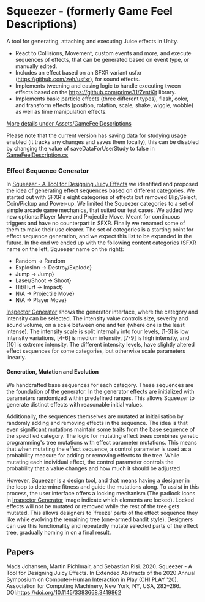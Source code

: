 # Squeezer - (formerly Game Feel Descriptions)
A tool for generating, attaching and executing Juice effects in Unity.

- React to Collisions, Movement, custom events and more, and execute sequences of effects, that can be generated based on event type, or manually edited.
- Includes an effect based on an SFXR variant usfxr (https://github.com/zeh/usfxr), for sound effects.
- Implements tweening and easing logic to handle executing tween effects based on the https://github.com/prime31/ZestKit library.
- Implements basic particle effects (three different types), flash, color, and transform effects (position, rotation, scale, shake, wiggle, wobble) as well as time manipulation effects.

[More details under Assets/GameFeelDescriptions](Assets/GameFeelDescriptions/)

Please note that the current version has saving data for studying usage enabled (it tracks any changes and saves them locally), this can be disabled by changing the value of saveDataForUserStudy to false in [GameFeelDescription.cs](/Assets/GameFeelDescriptions/Scripts/Core/GameFeelDescription.cs)

### Effect Sequence Generator

In [Squeezer - A Tool for Designing Juicy Effects](https://doi.org/10.1145/3383668.3419862) we identified and proposed the idea of generating effect sequences based on different categories. We started out with SFXR's eight categories of effects but removed Blip/Select, Coin/Pickup and Power-up. We limited the Squeezer categories to a set of simple arcade game mechanics, that suited our test cases. We added two new options: Player Move and Projectile Move. Meant for continuous triggers and have no counterpart in SFXR. Finally we renamed some of them to make their use clearer. The set of categories is a starting point for effect sequence generation, and we expect this list to be expanded in the future. In the end we ended up with the following content categories (SFXR name on the left, Squeezer name on the right):
    
- Random      -> Random
- Explosion   -> Destroy/Explode}
- Jump        -> Jump}
- Laser/Shoot -> Shoot}
- Hit/Hurt    -> Impact}
- N/A         -> Projectile Move}
- N/A         -> Player Move}


[Inspector Generator](Showcase/inspectorGenerator.png) shows the generator interface, where the category and intensity can be selected. The intensity value controls size, severity and sound volume, on a scale between one and ten (where one is the least intense). The intensity scale is split internally into four levels, [1-3] is low intensity variations, [4-6] is medium intensity, [7-9] is high intensity, and [10] is extreme intensity. The different intensity levels, have slightly altered effect sequences for some categories, but otherwise scale parameters linearly.

#### Generation, Mutation and Evolution

We handcrafted base sequences for each category. These sequences are the foundation of the generator. In the generator effects are initialized with parameters randomized within predefined ranges. This allows Squeezer to generate distinct effects with reasonable initial values. 

Additionally, the sequences themselves are mutated at initialisation by randomly adding and removing effects in the sequence. The idea is that even significant mutations maintain some traits from the base sequence of the specified category. The logic for mutating effect trees combines genetic programming's tree mutations with effect parameter mutations. This means that when mutating the effect sequence, a control parameter is used as a probability measure for adding or removing effects to the tree. While mutating each individual effect, the control parameter controls the probability that a value changes and how much it should be adjusted.

However, Squeezer is a design tool, and that means having a designer in the loop to determine fitness and guide the mutations along. To assist in this process, the user interface offers a locking mechanism (The padlock icons in [Inspector Generator](Showcase/inspectorGenerator.png) image indicate which elements are locked). Locked effects will not be mutated or removed while the rest of the tree gets mutated. This allows designers to `freeze' parts of the effect sequence they like while evolving the remaining tree (one-armed bandit style). Designers can use this functionality and repeatedly mutate selected parts of the effect tree, gradually homing in on a final result.


## Papers

Mads Johansen, Martin Pichlmair, and Sebastian Risi. 2020. Squeezer - A Tool for Designing Juicy Effects. In Extended Abstracts of the 2020 Annual Symposium on Computer-Human Interaction in Play (CHI PLAY '20). Association for Computing Machinery, New York, NY, USA, 282–286. DOI:https://doi.org/10.1145/3383668.3419862

